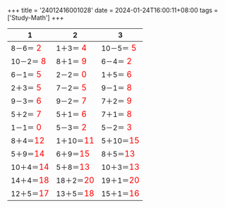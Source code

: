 +++ 
title = '24012416001028' 
date = 2024-01-24T16:00:11+08:00 
tags = ['Study-Math'] 
+++ 

1 | 2 | 3 
-- | -- | -- 
8－6＝<font color=red size=4> 2</font> | 1＋3＝<font color=red size=4> 4</font> | 10－5＝<font color=red size=4> 5</font> 
10－2＝<font color=red size=4> 8</font> | 8＋1＝<font color=red size=4> 9</font> | 6－4＝<font color=red size=4> 2</font> 
6－1＝<font color=red size=4> 5</font> | 2－2＝<font color=red size=4> 0</font> | 1＋5＝<font color=red size=4> 6</font> 
2＋3＝<font color=red size=4> 5</font> | 7－2＝<font color=red size=4> 5</font> | 9－1＝<font color=red size=4> 8</font> 
9－3＝<font color=red size=4> 6</font> | 9－2＝<font color=red size=4> 7</font> | 7＋2＝<font color=red size=4> 9</font> 
5＋2＝<font color=red size=4> 7</font> | 5＋1＝<font color=red size=4> 6</font> | 7＋1＝<font color=red size=4> 8</font> 
1－1＝<font color=red size=4> 0</font> | 5－3＝<font color=red size=4> 2</font> | 5－2＝<font color=red size=4> 3</font> 
8＋4＝<font color=red size=4>12</font> | 1＋10＝<font color=red size=4>11</font> | 5＋10＝<font color=red size=4>15</font> 
5＋9＝<font color=red size=4>14</font> | 6＋9＝<font color=red size=4>15</font> | 8＋5＝<font color=red size=4>13</font> 
10＋4＝<font color=red size=4>14</font> | 5＋8＝<font color=red size=4>13</font> | 10＋3＝<font color=red size=4>13</font> 
14＋4＝<font color=red size=4>18</font> | 18＋2＝<font color=red size=4>20</font> | 19＋1＝<font color=red size=4>20</font> 
12＋5＝<font color=red size=4>17</font> | 13＋5＝<font color=red size=4>18</font> | 15＋1＝<font color=red size=4>16</font> 

